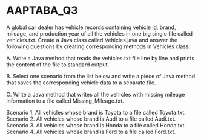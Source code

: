 # AAPTABA_Q3

A global car dealer has vehicle records containing vehicle id, brand, mileage, and production
year of all the vehicles in one big single file called vehicles.txt. Create a Java class called
Vehicles.java and answer the following questions by creating corresponding methods in
Vehicles class.

A. Write a Java method that reads the vehicles.txt file line by line and prints the content of
the file to standard output.

B. Select one scenario from the list below and write a piece of Java method that saves the
corresponding vehicle data to a separate file.

C. Write a Java method that writes all the vehicles with missing mileage information to a
file called Missing_Mileage.txt.

Scenario 1. All vehicles whose brand is Toyota to a file called Toyota.txt.
Scenario 2. All vehicles whose brand is Audi to a file called Audi.txt.
Scenario 3. All vehicles whose brand is Honda to a file called Honda.txt.
Scenario 4. All vehicles whose brand is Ford to a file called Ford.txt. 
